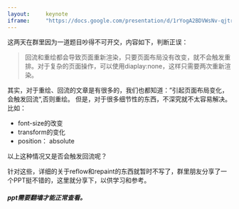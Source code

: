 ```yaml
---
layout:     keynote
iframe:     "https://docs.google.com/presentation/d/1rYogA2BDVWsNv-qjtrZQ9zHpd5lfMBPtTwkotuIIrMM/edit#slide=id.g3faf6bbf6e_0_15"
---
```


这两天在群里因为一道题目吵得不可开交，内容如下，判断正误：

> 回流和重绘都会导致页面重新渲染，只要页面布局没有改变，就不会触发重排。对于复杂的页面操作，可以使用diaplay:none，这样只需要两次重新渲染。

其实，对于重绘、回流的文章是有很多的，我们也都知道：”引起页面布局变化，会触发回流“,否则重绘。 但是，对于很多细节性的东西，不深究就不太容易解决。比如：
* font-size的改变
* transform的变化
* position： absolute

以上这种情况又是否会触发回流呢？

针对这些，详细的关于reflow和repaint的东西就暂时不写了，群里朋友分享了一个PPT挺不错的，这里就分享下，以供学习和参考。

##### ppt需要翻墙才能正常查看。
